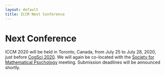 ```yaml
---
layout: default
title: ICCM Next Conference
---
```


# Next Conference

ICCM 2020 will be held in Toronto, Canada, from July 25 to July 28, 2020, just before [CogSci 2020](https://cognitivesciencesociety.org/cogsci-2020/).  We will again be co-located with the [Society for Mathematical Psychology](http://mathpsych.org/conferences/2020/) meeting.  Submission deadlines will be announced shortly.



